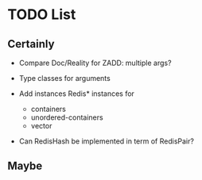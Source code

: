# TODO List

## Certainly

- Compare Doc/Reality for ZADD: multiple args?
- Type classes for arguments
- Add instances Redis* instances for
    - containers
    - unordered-containers
    - vector

- Can RedisHash be implemented in term of RedisPair?


## Maybe
